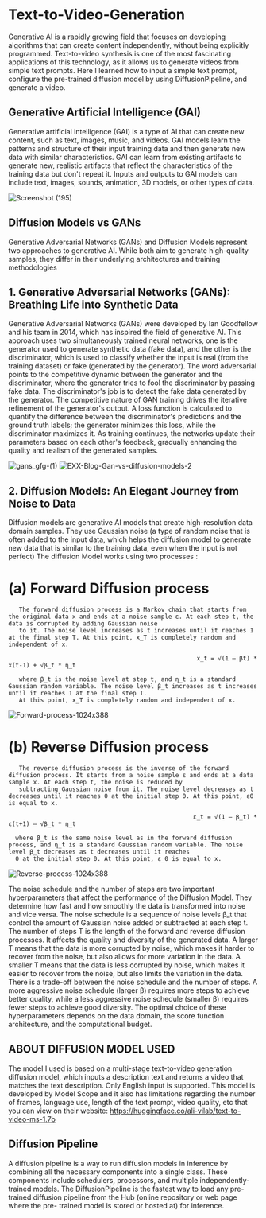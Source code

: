 # Text-to-Video-Generation
Generative AI is a rapidly growing field that focuses on developing algorithms that can create content independently, without being explicitly programmed. Text-to-video synthesis is one of the most fascinating applications of this technology, as it allows us to generate videos from simple text prompts. Here I learned how to input a simple text prompt, configure the pre-trained diffusion model by using DiffusionPipeline, and generate a video. 

## Generative Artificial Intelligence (GAI)

Generative artificial intelligence (GAI) is a type of AI that can create new content, such as text, images, music, and videos. GAI models learn the patterns and structure of their input training data and then generate new data with similar characteristics. GAI can learn from existing artifacts to generate new, realistic artifacts that reflect the characteristics of the training data but don't repeat it. Inputs and outputs to GAI models can include text, images, sounds, animation, 3D models, or other types of data.

![Screenshot (195)](https://github.com/CoderNitu/Text-to-Video-Generation/assets/87817227/1c5feeef-0862-4c67-8c40-f28c643b2652)


## Diffusion Models vs GANs

Generative Adversarial Networks (GANs) and Diffusion Models represent two approaches to generative AI. While both aim to generate high-quality samples, they differ in their underlying architectures and training methodologies

 ## 1. Generative Adversarial Networks (GANs): Breathing Life into Synthetic Data
   
   Generative Adversarial Networks (GANs) were developed by Ian Goodfellow and his team in 2014, which has inspired the field of generative AI. This approach uses two simultaneously 
   trained neural networks, one is the generator used to generate synthetic data (fake data), and the other is the discriminator, which is used to classify whether the input is real 
   (from the training dataset) or fake (generated by the generator). The word adversarial points to the competitive dynamic between the generator and the discriminator, where the 
   generator tries to fool the discriminator by passing fake data. The discriminator's job is to detect the fake data generated by the generator. The competitive nature of GAN training 
   drives the iterative refinement of the generator's output. A loss function is calculated to quantify the difference between the discriminator's predictions and the ground truth 
   labels; the generator minimizes this loss, while the discriminator maximizes it. As training continues, the networks update their parameters based on each other's feedback, gradually 
   enhancing the quality and realism of the generated samples.

 ![gans_gfg-(1)](https://github.com/CoderNitu/Text-to-Video-Generation/assets/87817227/eb063050-7f9c-44f3-9652-6d07d52021e2)
![EXX-Blog-Gan-vs-diffusion-models-2](https://github.com/CoderNitu/Text-to-Video-Generation/assets/87817227/ac778b14-e173-430f-a527-a38ad2720104)

 ## 2. Diffusion Models: An Elegant Journey from Noise to Data

   Diffusion models are generative AI models that create high-resolution data domain samples. They use Gaussian noise (a type of random noise that is often added to the input data, 
   which helps the diffusion model to generate new data that is similar to the training data, even when the input is not perfect)
   The diffusion Model works using two processes :
   # (a) Forward Diffusion process
       The forward diffusion process is a Markov chain that starts from the original data x and ends at a noise sample ε. At each step t, the data is corrupted by adding Gaussian noise 
       to it. The noise level increases as t increases until it reaches 1 at the final step T. At this point, x_T is completely random and independent of x.

                                                         x_t = √(1 – βt) * x(t-1) + √β_t * η_t

       where β_t is the noise level at step t, and η_t is a standard Gaussian random variable. The noise level β_t increases as t increases until it reaches 1 at the final step T. 
       At this point, x_T is completely random and independent of x.

   ![Forward-process-1024x388](https://github.com/CoderNitu/Text-to-Video-Generation/assets/87817227/34147d33-271e-4cd9-885d-baddfd6ee4f0)

   # (b) Reverse Diffusion process
       The reverse diffusion process is the inverse of the forward diffusion process. It starts from a noise sample ε and ends at a data sample x. At each step t, the noise is reduced by 
       subtracting Gaussian noise from it. The noise level decreases as t decreases until it reaches 0 at the initial step 0. At this point, ε0 is equal to x.

                                                        ε_t = √(1 – β_t) * ε(t+1) – √β_t * η_t

      where β_t is the same noise level as in the forward diffusion process, and η_t is a standard Gaussian random variable. The noise level β_t decreases as t decreases until it reaches 
      0 at the initial step 0. At this point, ε_0 is equal to x.

   ![Reverse-process-1024x388](https://github.com/CoderNitu/Text-to-Video-Generation/assets/87817227/915e2e08-77c2-43f0-b2b0-02dd01a671f9)

   The noise schedule and the number of steps are two important hyperparameters that affect the performance of the Diffusion Model. They determine how fast and how smoothly the data is 
   transformed into noise and vice versa. The noise schedule is a sequence of noise levels β_t that control the amount of Gaussian noise added or subtracted at each step t. The number of 
   steps T is the length of the forward and reverse diffusion processes. It affects the quality and diversity of the generated data. A larger T means that the data is more corrupted by 
   noise, which makes it harder to recover from the noise, but also allows for more variation in the data. A smaller T means that the data is less corrupted by noise, which makes it 
   easier to recover from the noise, but also limits the variation in the data. There is a trade-off between the noise schedule and the number of steps. A more aggressive noise schedule 
   (larger β) requires more steps to achieve better quality, while a less aggressive noise schedule (smaller β) requires fewer steps to achieve good diversity. The optimal choice of 
   these hyperparameters depends on the data domain, the score function architecture, and the computational budget.

   ## ABOUT DIFFUSION MODEL USED

   The model I used is based on a multi-stage text-to-video generation diffusion model, which inputs a description text and returns a video that matches the text description. Only 
   English input is supported. This model is developed by Model Scope and it also has limitations regarding the number of frames, language use, length of the text prompt, video quality, 
   etc that you can view on their website:  https://huggingface.co/ali-vilab/text-to-video-ms-1.7b

   ## Diffusion Pipeline

   A diffusion pipeline is a way to run diffusion models in inference by combining all the necessary components into a single class. These components include schedulers, processors, and 
   multiple independently-trained models. The DiffusionPipeline is the fastest way to load any pre-trained diffusion pipeline from the Hub (online repository or web page where the pre- 
   trained model is stored or hosted at) for inference.

 



   




   



 




